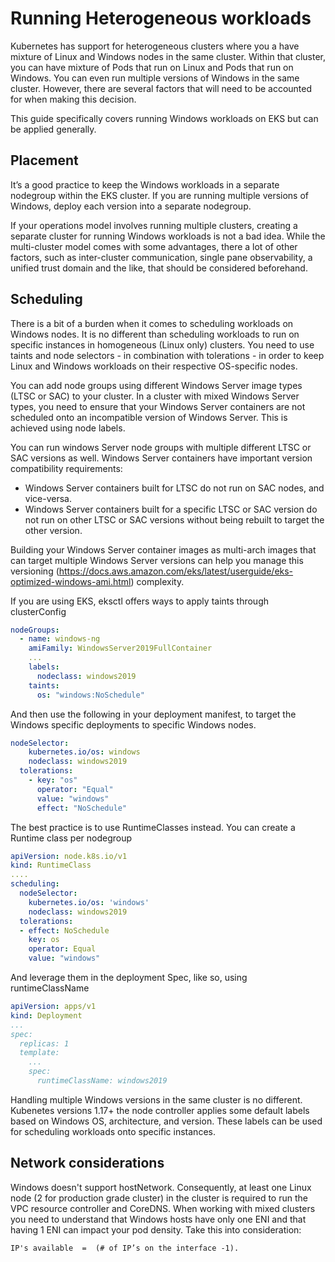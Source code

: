# Running Heterogeneous workloads

Kubernetes has support for heterogeneous clusters where you a have mixture of Linux and Windows nodes in the same cluster. Within that cluster, you can have mixture of Pods that run on Linux and Pods that run on Windows. You can even run multiple versions of Windows in the same cluster. However, there are several factors that will need to be accounted for when making this decision.

This guide specifically covers running Windows workloads on EKS but can be applied generally.

## Placement

It’s a good practice to keep the Windows workloads in a separate nodegroup  within the EKS cluster. If you are running multiple versions of Windows, deploy each version into a separate nodegroup.

If your operations model involves running multiple clusters, creating a separate cluster for running Windows workloads is not a bad idea. While the multi-cluster model comes with some advantages, there a lot of other factors, such as inter-cluster communication, single pane observability, a unified trust domain and the like, that should be considered beforehand.


## Scheduling 
There is a bit of a burden when it comes to scheduling workloads on Windows nodes. It is no different than scheduling workloads to run on specific instances in homogeneous (Linux only) clusters. You need to use taints and node selectors - in combination with tolerations - in order to keep Linux and Windows workloads on their respective OS-specific nodes. 

You can add node groups using different Windows Server image types (LTSC or SAC) to your cluster. In a cluster with mixed Windows Server types, you need to ensure that your Windows Server containers are not scheduled onto an incompatible version of Windows Server. This is achieved using node labels.

You can run windows Server node groups with multiple different LTSC or SAC versions as well. Windows Server containers have important version compatibility requirements:

* Windows Server containers built for LTSC do not run on SAC nodes, and vice-versa.
* Windows Server containers built for a specific LTSC or SAC version do not run on other LTSC or SAC versions without being rebuilt to target the other version.

Building your Windows Server container images as multi-arch images that can target multiple Windows Server versions can help you manage this versioning (https://docs.aws.amazon.com/eks/latest/userguide/eks-optimized-windows-ami.html) complexity.

If you are using EKS, eksctl offers ways to apply taints through clusterConfig

```yaml
nodeGroups:
  - name: windows-ng
    amiFamily: WindowsServer2019FullContainer
    ...
    labels:
      nodeclass: windows2019
    taints:
      os: "windows:NoSchedule"
```

And then use the following in your deployment manifest, to target the Windows specific deployments to specific Windows nodes. 

```yaml
nodeSelector:
    kubernetes.io/os: windows
    nodeclass: windows2019
  tolerations:
    - key: "os"
      operator: "Equal"
      value: "windows"
      effect: "NoSchedule"
```

The best practice is to use RuntimeClasses instead. You can create a Runtime class per nodegroup 

```yaml 
apiVersion: node.k8s.io/v1
kind: RuntimeClass
....
scheduling:
  nodeSelector:
    kubernetes.io/os: 'windows'
    nodeclass: windows2019
  tolerations:
  - effect: NoSchedule
    key: os
    operator: Equal
    value: "windows" 
```

And leverage them in the deployment Spec, like so, using runtimeClassName

```yaml    
apiVersion: apps/v1
kind: Deployment
...
spec:
  replicas: 1
  template:
    ...
    spec:
      runtimeClassName: windows2019
```

Handling multiple Windows versions in the same cluster is no different. Kubenetes versions 1.17+ the node controller applies some default labels based on Windows OS, architecture, and version. These labels can be used for scheduling workloads onto specific instances. 

## Network considerations 

Windows doesn't support hostNetwork. Consequently, at least one  Linux node (2 for production grade cluster) in the cluster is required to run the VPC resource controller and CoreDNS. When working with mixed clusters you need to understand that Windows hosts have only one ENI and that having 1 ENI can impact your pod density. Take this into consideration:

```
IP's available  =  (# of IP’s on the interface -1). 
``` 
